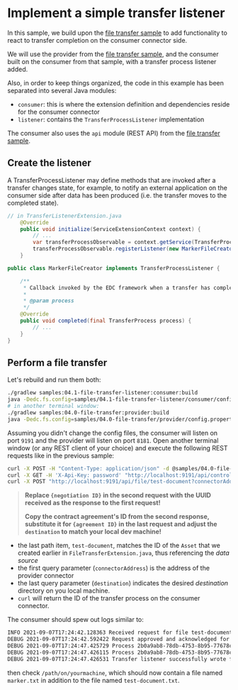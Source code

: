 # Implement a simple transfer listener

In this sample, we build upon the [file transfer sample](../04-file-transfer) to add functionality to react to transfer completion on the consumer connector side.

We will use the provider from the [file transfer sample](../04-file-transfer), and the consumer built on the consumer from that sample, with a transfer process listener added.

Also, in order to keep things organized, the code in this example has been separated into several Java modules:

- `consumer`: this is where the extension definition and dependencies reside for the consumer connector
- `listener`: contains the `TransferProcessListener` implementation

The consumer also uses the `api` module (REST API) from the [file transfer sample](../04-file-transfer).

## Create the listener

A TransferProcessListener may define methods that are invoked after a transfer changes state, for example, to notify an external application on the consumer side after data has been produced (i.e. the transfer moves to the completed state).

```java
// in TransferListenerExtension.java
    @Override
    public void initialize(ServiceExtensionContext context) {
        // ...
        var transferProcessObservable = context.getService(TransferProcessObservable.class);
        transferProcessObservable.registerListener(new MarkerFileCreator(monitor));
    }
```

```java
public class MarkerFileCreator implements TransferProcessListener {

    /**
     * Callback invoked by the EDC framework when a transfer has completed.
     *
     * @param process
     */
    @Override
    public void completed(final TransferProcess process) {
        // ...
    }
}
```

## Perform a file transfer

Let's rebuild and run them both:

```bash
./gradlew samples:04.1-file-transfer-listener:consumer:build
java -Dedc.fs.config=samples/04.1-file-transfer-listener/consumer/config.properties -jar samples/04.1-file-transfer-listener/consumer/build/libs/consumer.jar
# in another terminal window:
./gradlew samples:04.0-file-transfer:provider:build
java -Dedc.fs.config=samples/04.0-file-transfer/provider/config.properties -jar samples/04.0-file-transfer/provider/build/libs/provider.jar
````

Assuming you didn't change the config files, the consumer will listen on port `9191` and the provider will listen on port `8181`.
Open another terminal window (or any REST client of your choice) and execute the following REST requests like in the previous sample:

```bash
curl -X POST -H "Content-Type: application/json" -d @samples/04.0-file-transfer/client/src/main/resources/contractoffer.json "http://localhost:9191/api/negotiation?connectorAddress=http://localhost:8181/api/ids/data"
curl -X GET -H 'X-Api-Key: password' "http://localhost:9191/api/control/negotiation/{negotiation ID}/state"
curl -X POST "http://localhost:9191/api/file/test-document?connectorAddress=http://localhost:8181/api/ids/data/&destination=/path/on/yourmachine&contractId={agreement ID}"
```

> **Replace `{negotiation ID}` in the second request with the UUID received as the response to the first request!**
>
> **Copy the contract agreement's ID from the second response, substitute it for `{agreement ID}` in the last request and adjust the `destination` to match your local dev machine!**

- the last path item, `test-document`, matches the ID of the `Asset` that we created earlier in
  `FileTransferExtension.java`, thus referencing the _data source_
- the first query parameter (`connectorAddress`) is the address of the provider connector
- the last query parameter (`destination`) indicates the desired _destination_ directory on you local machine.
- `curl` will return the ID of the transfer process on the consumer connector.

The consumer should spew out logs similar to:

```bash
INFO 2021-09-07T17:24:42.128363 Received request for file test-document against provider http://localhost:8181/
DEBUG 2021-09-07T17:24:42.592422 Request approved and acknowledged for process: 2b0a9ab8-78db-4753-8b95-77678cdd9fc8
DEBUG 2021-09-07T17:24:47.425729 Process 2b0a9ab8-78db-4753-8b95-77678cdd9fc8 is now IN_PROGRESS
DEBUG 2021-09-07T17:24:47.426115 Process 2b0a9ab8-78db-4753-8b95-77678cdd9fc8 is now COMPLETED
DEBUG 2021-09-07T17:24:47.426531 Transfer listener successfully wrote file /path/on/yourmachine/marker.txt

```

then check `/path/on/yourmachine`, which should now contain a file named `marker.txt` in addition to the file named `test-document.txt`.
